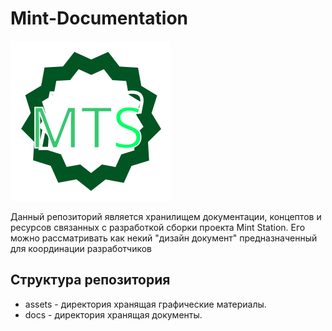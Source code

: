 # Mint-Documentation

<img src="https://github.com/MintStation/Mint-Documentation/blob/master/assets/logo.svg" width="256" height="256" />

Данный репозиторий является хранилищем документации, концептов и ресурсов связанных с разработкой сборки проекта Mint Station. Его можно рассматривать как некий "дизайн документ" предназначенный для координации разработчиков

## Структура репозитория

- assets - директория хранящая графические материалы.
- docs - директория хранящая документы.
